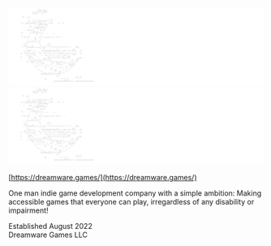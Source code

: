 
![Dreamware Games](./images/Dreamware%20Games%20Logo%20Poppins.png#gh-dark-mode-only)
![Dreamware Games](./images/Dreamware%20Games%20Logo%20Poppins.png#gh-light-mode-only)

[https://dreamware.games/](https://dreamware.games/)

One man indie game development company with a simple ambition: Making accessible games that everyone can play, irregardless of any disability or impairment!

Established August 2022
<br>
Dreamware Games LLC
